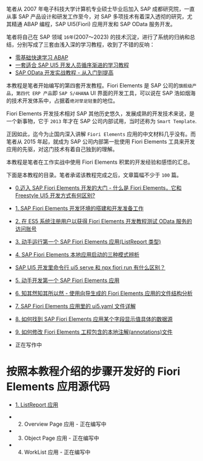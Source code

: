 笔者从 2007 年电子科技大学计算机专业硕士毕业后加入 SAP 成都研究院，一直从事 SAP 产品设计和研发工作至今，对 SAP 多项技术有着深入透彻的研究，尤其精通 ABAP 编程，SAP UI5(Fiori) 应用开发和 SAP OData 服务开发。

笔者将自己在 SAP 领域 `16年`(2007～2023) 的技术沉淀，进行了系统的归纳和总结，分别写成了三套由浅入深的学习教程，收到了不错的反响：

- [零基础快速学习 ABAP](https://blog.csdn.net/i042416/category_10946326.html)
- [一套适合 SAP UI5 开发人员循序渐进的学习教程](https://blog.csdn.net/i042416/category_11395500.html)
- [SAP OData 开发实战教程 - 从入门到提高](https://blog.csdn.net/i042416/category_11885354.html)

本教程是笔者开始编写的第四套开发教程。Fiori Elements 是 SAP 公司的`旗舰级产品`，`第四代 ERP 产品`即 `SAP S/4HANA` UI 界面的开发工具，可以说在 SAP 浩如烟海的技术开发体系中，占据着`绝对举足轻重`的地位。

Fiori Elements 开发技术相对 SAP 其他历史悠久，发展成熟的开发技术来说，是一个新事物，它于 `2013` 年才在 SAP 公司内部试用，当时还称为 `Smart Template`. 

正因如此，迄今为止国内深入讲解 `Fiori Elements` 应用的中文材料几乎没有。而笔者从 2015 年起，就成为 SAP 公司内部第一批使用 Fiori Elements 工具来开发应用的先驱，对这门技术有着自己独到的理解。

本教程是笔者在工作实战中使用 Fiori Elements 积累的开发经验和感悟的汇总。

下面是本教程的目录。笔者承诺该教程完成之后，文章篇幅不少于 `100` 篇。

- [0.迈入 SAP Fiori Elements 开发的大门 - 什么是 Fiori Elements，它和 Freestyle UI5 开发方式有何区别?](https://jerry.blog.csdn.net/article/details/130175514)

- [1. SAP Fiori Elements 开发环境的搭建和开发准备工作](https://jerry.blog.csdn.net/article/details/130210653)

- [2. 在 ES5 系统注册用户以获得 Fiori Elements 开发教程测试 OData 服务的访问账号](https://jerry.blog.csdn.net/article/details/130449920)

- [3. 动手运行第一个 SAP Fiori Elements 应用(ListReport 类型)](https://jerry.blog.csdn.net/article/details/130451031)

- [4. SAP Fiori Elements 本地应用启动的三种模式辨析](https://jerry.blog.csdn.net/article/details/130461703)

- [SAP UI5 开发里命令行 ui5 serve 和 npx fiori run 有什么区别？](https://jerry.blog.csdn.net/article/details/130475423)

- [5. 动手开发第一个 SAP Fiori Elements 应用](https://jerry.blog.csdn.net/article/details/131025412)

- [6. 知其然知其所以然 - 使用向导生成的 Fiori Elements 应用的文件结构分析](https://jerry.blog.csdn.net/article/details/131917250)

- [7. SAP Fiori Elements 应用里的 ui5.yaml 文件详解](https://jerry.blog.csdn.net/article/details/131991740)

- [8. 如何找到 SAP Fiori Elements 应用某个字段显示值具体的数据源](https://jerry.blog.csdn.net/article/details/132009910)

- [9. 如何修改 Fiori Elements 工程包含的本地注解(annotations)文件](https://jerry.blog.csdn.net/article/details/132022040)

- 正在写作中

# 按照本教程介绍的步骤开发好的 Fiori Elements 应用源代码

- [1. ListReport 应用](https://github.com/wangzixi-diablo/ui5-tutorial/tree/main/Fiori-Elements-Tutotials/01/jerryfiorielement-01)

- 2. Overview Page 应用 - 正在编写中

- 3. Object Page 应用 - 正在编写中

- 4. WorkList 应用 - 正在编写中